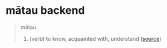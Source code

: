 # mātau backend

> mātau
> 1. (verb) to know, acquainted with, understand ([source](https://maoridictionary.co.nz/search?keywords=mātau))

